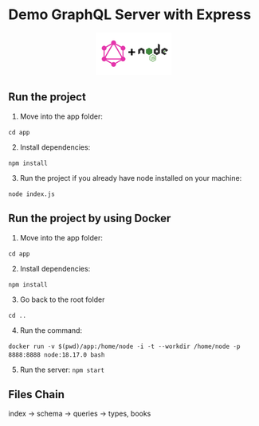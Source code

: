 # Demo GraphQL Server with Express

<p align="center">
    <img src="screenshots/GraphQLNodejs.png" alt="icon" width="30%"/>
</p>

## Run the project
1. Move into the app folder:

`cd app`

2. Install dependencies:

`npm install`

3. Run the project if you already have node installed on your machine:

`node index.js`

## Run the project by using Docker

1. Move into the app folder:

`cd app`

2. Install dependencies:

`npm install`

3. Go back to the root folder

`cd ..`

4. Run the command:

`docker run -v $(pwd)/app:/home/node -i -t --workdir /home/node -p 8888:8888 node:18.17.0 bash`

5. Run the server:
`npm start`

## Files Chain
index -> schema -> queries -> types, books